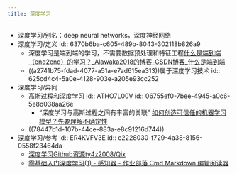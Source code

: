 ```yaml
---
title: 深度学习
---
```


- 深度学习/别名：deep neural networks，深度神经网络
- 深度学习/定义
  id:: 6370b6ba-c605-489b-8043-302118b826a9
	- 深度学习是端到端的学习，不需要数据预处理和特征工程[什么是端到端（end2end）的学习？_Alawaka2018的博客-CSDN博客_什么是端到端](https://blog.csdn.net/Alawaka2018/article/details/80388808)
	- ((a2741b75-fdad-4077-a51a-e7ad615ea313))属于深度学习技术
	  id:: 625cd4c4-5a0e-4128-903e-a205e93cc252
- 深度学习/异同
	- 高斯过程和深度学习
	  id:: ATHO7L00V
	  id:: 06755ef0-7bee-4945-a0c6-5e8d038aa26e
		- “深度学习与高斯过程之间有丰富的关联” [如何创造可信任的机器学习模型？先要理解不确定性](https://baijiahao.baidu.com/s?id=1621977790524086181&wfr=spider&for=pc)
	- ((78447b1d-107b-44ce-883a-e8c91216d744))
- 深度学习/参考
  id:: ER4KVFV3E
  id:: e2228030-f729-4a38-8156-0558f23464da
	- [深度学习Github资源ty4z2008/Qix](https://github.com/ty4z2008/Qix)
	- [零基础入门深度学习(1) - 感知器 - 作业部落 Cmd Markdown 编辑阅读器](https://www.zybuluo.com/hanbingtao/note/433855)